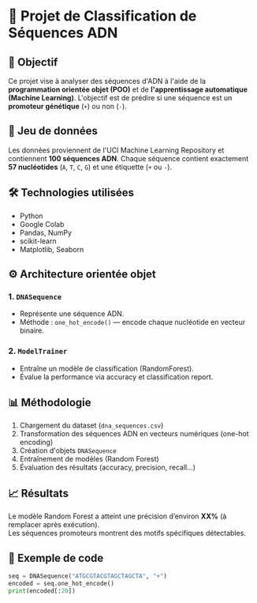 # 🧬 Projet de Classification de Séquences ADN

## 🎯 Objectif
Ce projet vise à analyser des séquences d'ADN à l'aide de la **programmation orientée objet (POO)** et de **l'apprentissage automatique (Machine Learning)**. L'objectif est de prédire si une séquence est un **promoteur génétique** (`+`) ou non (`-`).

## 📁 Jeu de données
Les données proviennent de l'UCI Machine Learning Repository et contiennent **100 séquences ADN**. Chaque séquence contient exactement **57 nucléotides** (`A`, `T`, `C`, `G`) et une étiquette (`+` ou `-`).

## 🛠️ Technologies utilisées
- Python
- Google Colab
- Pandas, NumPy
- scikit-learn
- Matplotlib, Seaborn

## ⚙️ Architecture orientée objet
### 1. `DNASequence`
- Représente une séquence ADN.
- Méthode : `one_hot_encode()` — encode chaque nucléotide en vecteur binaire.

### 2. `ModelTrainer`
- Entraîne un modèle de classification (RandomForest).
- Évalue la performance via accuracy et classification report.

## 📊 Méthodologie
1. Chargement du dataset (`dna_sequences.csv`)
2. Transformation des séquences ADN en vecteurs numériques (one-hot encoding)
3. Création d'objets `DNASequence`
4. Entraînement de modèles (Random Forest)
5. Évaluation des résultats (accuracy, precision, recall...)

## 📈 Résultats
Le modèle Random Forest a atteint une précision d’environ **XX%** (à remplacer après exécution).  
Les séquences promoteurs montrent des motifs spécifiques détectables.

## 🧪 Exemple de code

```python
seq = DNASequence("ATGCGTACGTAGCTAGCTA", "+")
encoded = seq.one_hot_encode()
print(encoded[:20])
